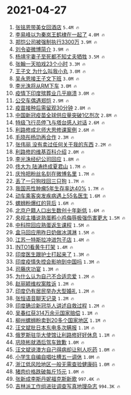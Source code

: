 # 2021-04-27

1. [张铭恩带美女回酒店](https://s.weibo.com/weibo?q=%23%E5%BC%A0%E9%93%AD%E6%81%A9%E5%B8%A6%E7%BE%8E%E5%A5%B3%E5%9B%9E%E9%85%92%E5%BA%97%23&Refer=top) `5.4M 🔥`
1. [李易峰以为秦岚王鹤棣在一起了](https://s.weibo.com/weibo?q=%23%E6%9D%8E%E6%98%93%E5%B3%B0%E4%BB%A5%E4%B8%BA%E7%A7%A6%E5%B2%9A%E7%8E%8B%E9%B9%A4%E6%A3%A3%E5%9C%A8%E4%B8%80%E8%B5%B7%E4%BA%86%23&Refer=top) `4.0M 🔥`
1. [郑恺公司被强制执行3300万](https://s.weibo.com/weibo?q=%23%E9%83%91%E6%81%BA%E5%85%AC%E5%8F%B8%E8%A2%AB%E5%BC%BA%E5%88%B6%E6%89%A7%E8%A1%8C3300%E4%B8%87%23&Refer=top) `3.9M 🔥`
1. [刘令姿微博简介](https://s.weibo.com/weibo?q=%23%E5%88%98%E4%BB%A4%E5%A7%BF%E5%BE%AE%E5%8D%9A%E7%AE%80%E4%BB%8B%23&Refer=top) `3.9M 🔥`
1. [杨靖宇妻子至死都不知丈夫牺牲](https://s.weibo.com/weibo?q=%23%E6%9D%A8%E9%9D%96%E5%AE%87%E5%A6%BB%E5%AD%90%E8%87%B3%E6%AD%BB%E9%83%BD%E4%B8%8D%E7%9F%A5%E4%B8%88%E5%A4%AB%E7%89%BA%E7%89%B2%23&Refer=top) `3.5M 🔥`
1. [张翰一天拍戏23个小时](https://s.weibo.com/weibo?q=%23%E5%BC%A0%E7%BF%B0%E4%B8%80%E5%A4%A9%E6%8B%8D%E6%88%8F23%E4%B8%AA%E5%B0%8F%E6%97%B6%23&Refer=top) `3.3M 🔥`
1. [王子文 为什么叫我小丸](https://s.weibo.com/weibo?q=%E7%8E%8B%E5%AD%90%E6%96%87%20%E4%B8%BA%E4%BB%80%E4%B9%88%E5%8F%AB%E6%88%91%E5%B0%8F%E4%B8%B8&Refer=top) `3.0M 🔥`
1. [吴永恩接王子文下班](https://s.weibo.com/weibo?q=%E5%90%B4%E6%B0%B8%E6%81%A9%E6%8E%A5%E7%8E%8B%E5%AD%90%E6%96%87%E4%B8%8B%E7%8F%AD&Refer=top) `3.0M 🔥`
1. [李光洙将从RM下车](https://s.weibo.com/weibo?q=%23%E6%9D%8E%E5%85%89%E6%B4%99%E5%B0%86%E4%BB%8ERM%E4%B8%8B%E8%BD%A6%23&Refer=top) `3.0M 🔥`
1. [疫情下印度殡葬业几乎崩溃](https://s.weibo.com/weibo?q=%23%E7%96%AB%E6%83%85%E4%B8%8B%E5%8D%B0%E5%BA%A6%E6%AE%A1%E8%91%AC%E4%B8%9A%E5%87%A0%E4%B9%8E%E5%B4%A9%E6%BA%83%23&Refer=top) `3.0M 🔥`
1. [公交车偶遇郑恺](https://s.weibo.com/weibo?q=%E5%85%AC%E4%BA%A4%E8%BD%A6%E5%81%B6%E9%81%87%E9%83%91%E6%81%BA&Refer=top) `2.9M 🔥`
1. [疫苗接种后需留观30分钟](https://s.weibo.com/weibo?q=%23%E7%96%AB%E8%8B%97%E6%8E%A5%E7%A7%8D%E5%90%8E%E9%9C%80%E7%95%99%E8%A7%8230%E5%88%86%E9%92%9F%23&Refer=top) `2.8M 🔥`
1. [中国新冠疫苗全球供应量突破1亿剂次](https://s.weibo.com/weibo?q=%23%E4%B8%AD%E5%9B%BD%E6%96%B0%E5%86%A0%E7%96%AB%E8%8B%97%E5%85%A8%E7%90%83%E4%BE%9B%E5%BA%94%E9%87%8F%E7%AA%81%E7%A0%B41%E4%BA%BF%E5%89%82%E6%AC%A1%23&Refer=top) `2.8M 🔥`
1. [特级飞行员停飞与塔台感人对话](https://s.weibo.com/weibo?q=%23%E7%89%B9%E7%BA%A7%E9%A3%9E%E8%A1%8C%E5%91%98%E5%81%9C%E9%A3%9E%E4%B8%8E%E5%A1%94%E5%8F%B0%E6%84%9F%E4%BA%BA%E5%AF%B9%E8%AF%9D%23&Refer=top) `2.6M 🔥`
1. [利路修成北师大思修课案例](https://s.weibo.com/weibo?q=%E5%88%A9%E8%B7%AF%E4%BF%AE%E6%88%90%E5%8C%97%E5%B8%88%E5%A4%A7%E6%80%9D%E4%BF%AE%E8%AF%BE%E6%A1%88%E4%BE%8B&Refer=top) `2.6M 🔥`
1. [毛晓彤杨玏再合作](https://s.weibo.com/weibo?q=%23%E6%AF%9B%E6%99%93%E5%BD%A4%E6%9D%A8%E7%8E%8F%E5%86%8D%E5%90%88%E4%BD%9C%23&Refer=top) `2.3M 🔥`
1. [张伟丽 没有卖过任何关于我的东西](https://s.weibo.com/weibo?q=%E5%BC%A0%E4%BC%9F%E4%B8%BD%20%E6%B2%A1%E6%9C%89%E5%8D%96%E8%BF%87%E4%BB%BB%E4%BD%95%E5%85%B3%E4%BA%8E%E6%88%91%E7%9A%84%E4%B8%9C%E8%A5%BF&Refer=top) `2.2M 🔥`
1. [利路修的维基百科介绍](https://s.weibo.com/weibo?q=%23%E5%88%A9%E8%B7%AF%E4%BF%AE%E7%9A%84%E7%BB%B4%E5%9F%BA%E7%99%BE%E7%A7%91%E4%BB%8B%E7%BB%8D%23&Refer=top) `2.0M 🔥`
1. [李光洙经纪公司回应](https://s.weibo.com/weibo?q=%E6%9D%8E%E5%85%89%E6%B4%99%E7%BB%8F%E7%BA%AA%E5%85%AC%E5%8F%B8%E5%9B%9E%E5%BA%94&Refer=top) `1.8M 🔥`
1. [佟大为 陆涛终成夏君山](https://s.weibo.com/weibo?q=%E4%BD%9F%E5%A4%A7%E4%B8%BA%20%E9%99%86%E6%B6%9B%E7%BB%88%E6%88%90%E5%A4%8F%E5%90%9B%E5%B1%B1&Refer=top) `1.7M 🔥`
1. [庆怜把粉丝名刻在微博名里](https://s.weibo.com/weibo?q=%23%E5%BA%86%E6%80%9C%E6%8A%8A%E7%B2%89%E4%B8%9D%E5%90%8D%E5%88%BB%E5%9C%A8%E5%BE%AE%E5%8D%9A%E5%90%8D%E9%87%8C%23&Refer=top) `1.7M 🔥`
1. [丢了一只狗找回三只狗](https://s.weibo.com/weibo?q=%E4%B8%A2%E4%BA%86%E4%B8%80%E5%8F%AA%E7%8B%97%E6%89%BE%E5%9B%9E%E4%B8%89%E5%8F%AA%E7%8B%97&Refer=top) `1.7M 🔥`
1. [我国恶性肿瘤5年生存率达40%](https://s.weibo.com/weibo?q=%23%E6%88%91%E5%9B%BD%E6%81%B6%E6%80%A7%E8%82%BF%E7%98%A45%E5%B9%B4%E7%94%9F%E5%AD%98%E7%8E%87%E8%BE%BE40%25%23&Refer=top) `1.7M 🔥`
1. [动车乘客突发疾病遇上55名医生](https://s.weibo.com/weibo?q=%23%E5%8A%A8%E8%BD%A6%E4%B9%98%E5%AE%A2%E7%AA%81%E5%8F%91%E7%96%BE%E7%97%85%E9%81%87%E4%B8%8A55%E5%90%8D%E5%8C%BB%E7%94%9F%23&Refer=top) `1.6M 🔥`
1. [螺蛳粉爆红的背后](https://s.weibo.com/weibo?q=%23%E8%9E%BA%E8%9B%B3%E7%B2%89%E7%88%86%E7%BA%A2%E7%9A%84%E8%83%8C%E5%90%8E%23&Refer=top) `1.6M 🔥`
1. [北京户籍人口出生数创十年新低](https://s.weibo.com/weibo?q=%23%E5%8C%97%E4%BA%AC%E6%88%B7%E7%B1%8D%E4%BA%BA%E5%8F%A3%E5%87%BA%E7%94%9F%E6%95%B0%E5%88%9B%E5%8D%81%E5%B9%B4%E6%96%B0%E4%BD%8E%23&Refer=top) `1.6M 🔥`
1. [央视主播说熟蛋孵小鸡侮辱极强伤害更大](https://s.weibo.com/weibo?q=%23%E5%A4%AE%E8%A7%86%E4%B8%BB%E6%92%AD%E8%AF%B4%E7%86%9F%E8%9B%8B%E5%AD%B5%E5%B0%8F%E9%B8%A1%E4%BE%AE%E8%BE%B1%E6%9E%81%E5%BC%BA%E4%BC%A4%E5%AE%B3%E6%9B%B4%E5%A4%A7%23&Refer=top) `1.5M 🔥`
1. [中科院回应熟蛋返生课程](https://s.weibo.com/weibo?q=%23%E4%B8%AD%E7%A7%91%E9%99%A2%E5%9B%9E%E5%BA%94%E7%86%9F%E8%9B%8B%E8%BF%94%E7%94%9F%E8%AF%BE%E7%A8%8B%23&Refer=top) `1.5M 🔥`
1. [盒马回应用昨日奶做冰淇淋](https://s.weibo.com/weibo?q=%E7%9B%92%E9%A9%AC%E5%9B%9E%E5%BA%94%E7%94%A8%E6%98%A8%E6%97%A5%E5%A5%B6%E5%81%9A%E5%86%B0%E6%B7%87%E6%B7%8B&Refer=top) `1.5M 🔥`
1. [江苏一特斯拉冲进包子店](https://s.weibo.com/weibo?q=%23%E6%B1%9F%E8%8B%8F%E4%B8%80%E7%89%B9%E6%96%AF%E6%8B%89%E5%86%B2%E8%BF%9B%E5%8C%85%E5%AD%90%E5%BA%97%23&Refer=top) `1.4M 🔥`
1. [INTO1看黄牛打架](https://s.weibo.com/weibo?q=%23INTO1%E7%9C%8B%E9%BB%84%E7%89%9B%E6%89%93%E6%9E%B6%23&Refer=top) `1.4M 🔥`
1. [印度医生跟护士打起来了](https://s.weibo.com/weibo?q=%E5%8D%B0%E5%BA%A6%E5%8C%BB%E7%94%9F%E8%B7%9F%E6%8A%A4%E5%A3%AB%E6%89%93%E8%B5%B7%E6%9D%A5%E4%BA%86&Refer=top) `1.3M 🔥`
1. [印度疫情失控会影响到中国吗](https://s.weibo.com/weibo?q=%23%E5%8D%B0%E5%BA%A6%E7%96%AB%E6%83%85%E5%A4%B1%E6%8E%A7%E4%BC%9A%E5%BD%B1%E5%93%8D%E5%88%B0%E4%B8%AD%E5%9B%BD%E5%90%97%23&Refer=top) `1.3M 🔥`
1. [司藤庆功宴](https://s.weibo.com/weibo?q=%E5%8F%B8%E8%97%A4%E5%BA%86%E5%8A%9F%E5%AE%B4&Refer=top) `1.3M 🔥`
1. [为什么认为自己不合适恋爱](https://s.weibo.com/weibo?q=%23%E4%B8%BA%E4%BB%80%E4%B9%88%E8%AE%A4%E4%B8%BA%E8%87%AA%E5%B7%B1%E4%B8%8D%E5%90%88%E9%80%82%E6%81%8B%E7%88%B1%23&Refer=top) `1.2M 🔥`
1. [赵丽颖维权案胜诉](https://s.weibo.com/weibo?q=%23%E8%B5%B5%E4%B8%BD%E9%A2%96%E7%BB%B4%E6%9D%83%E6%A1%88%E8%83%9C%E8%AF%89%23&Refer=top) `1.2M 🔥`
1. [印度仍有居民举办大型婚礼](https://s.weibo.com/weibo?q=%E5%8D%B0%E5%BA%A6%E4%BB%8D%E6%9C%89%E5%B1%85%E6%B0%91%E4%B8%BE%E5%8A%9E%E5%A4%A7%E5%9E%8B%E5%A9%9A%E7%A4%BC&Refer=top) `1.2M 🔥`
1. [张恒语音聊天记录](https://s.weibo.com/weibo?q=%23%E5%BC%A0%E6%81%92%E8%AF%AD%E9%9F%B3%E8%81%8A%E5%A4%A9%E8%AE%B0%E5%BD%95%23&Refer=top) `1.2M 🔥`
1. [印度确诊新冠华人讲述自救过程](https://s.weibo.com/weibo?q=%E5%8D%B0%E5%BA%A6%E7%A1%AE%E8%AF%8A%E6%96%B0%E5%86%A0%E5%8D%8E%E4%BA%BA%E8%AE%B2%E8%BF%B0%E8%87%AA%E6%95%91%E8%BF%87%E7%A8%8B&Refer=top) `1.2M 🔥`
1. [吴春红获314万余元国家赔偿](https://s.weibo.com/weibo?q=%23%E5%90%B4%E6%98%A5%E7%BA%A2%E8%8E%B7314%E4%B8%87%E4%BD%99%E5%85%83%E5%9B%BD%E5%AE%B6%E8%B5%94%E5%81%BF%23&Refer=top) `1.1M 🔥`
1. [柳州螺蛳粉卖到20多个国家地区](https://s.weibo.com/weibo?q=%23%E6%9F%B3%E5%B7%9E%E8%9E%BA%E8%9B%B3%E7%B2%89%E5%8D%96%E5%88%B020%E5%A4%9A%E4%B8%AA%E5%9B%BD%E5%AE%B6%E5%9C%B0%E5%8C%BA%23&Refer=top) `1.1M 🔥`
1. [汪文斌批日本东电多次瞒报](https://s.weibo.com/weibo?q=%23%E6%B1%AA%E6%96%87%E6%96%8C%E6%89%B9%E6%97%A5%E6%9C%AC%E4%B8%9C%E7%94%B5%E5%A4%9A%E6%AC%A1%E7%9E%92%E6%8A%A5%23&Refer=top) `1.1M 🔥`
1. [俄罗斯驻华大使馆让利路修好好休息](https://s.weibo.com/weibo?q=%23%E4%BF%84%E7%BD%97%E6%96%AF%E9%A9%BB%E5%8D%8E%E5%A4%A7%E4%BD%BF%E9%A6%86%E8%AE%A9%E5%88%A9%E8%B7%AF%E4%BF%AE%E5%A5%BD%E5%A5%BD%E4%BC%91%E6%81%AF%23&Refer=top) `1.1M 🔥`
1. [巩晓彬就酒后驾车致歉](https://s.weibo.com/weibo?q=%23%E5%B7%A9%E6%99%93%E5%BD%AC%E5%B0%B1%E9%85%92%E5%90%8E%E9%A9%BE%E8%BD%A6%E8%87%B4%E6%AD%89%23&Refer=top) `1.0M 🔥`
1. [汪文斌说澳方自己得病却让别人吃药](https://s.weibo.com/weibo?q=%23%E6%B1%AA%E6%96%87%E6%96%8C%E8%AF%B4%E6%BE%B3%E6%96%B9%E8%87%AA%E5%B7%B1%E5%BE%97%E7%97%85%E5%8D%B4%E8%AE%A9%E5%88%AB%E4%BA%BA%E5%90%83%E8%8D%AF%23&Refer=top) `1.0M 🔥`
1. [小学生自编自唱吐槽五一调休](https://s.weibo.com/weibo?q=%23%E5%B0%8F%E5%AD%A6%E7%94%9F%E8%87%AA%E7%BC%96%E8%87%AA%E5%94%B1%E5%90%90%E6%A7%BD%E4%BA%94%E4%B8%80%E8%B0%83%E4%BC%91%23&Refer=top) `1.0M 🔥`
1. [浙江低风险地区一般无需查验健康码](https://s.weibo.com/weibo?q=%23%E6%B5%99%E6%B1%9F%E4%BD%8E%E9%A3%8E%E9%99%A9%E5%9C%B0%E5%8C%BA%E4%B8%80%E8%88%AC%E6%97%A0%E9%9C%80%E6%9F%A5%E9%AA%8C%E5%81%A5%E5%BA%B7%E7%A0%81%23&Refer=top) `1.0M 🔥`
1. [猪肉价格跌破每斤15元](https://s.weibo.com/weibo?q=%23%E7%8C%AA%E8%82%89%E4%BB%B7%E6%A0%BC%E8%B7%8C%E7%A0%B4%E6%AF%8F%E6%96%A415%E5%85%83%23&Refer=top) `1.0M 🔥`
1. [张新成李斯丹妮福克斯新歌](https://s.weibo.com/weibo?q=%23%E5%BC%A0%E6%96%B0%E6%88%90%E6%9D%8E%E6%96%AF%E4%B8%B9%E5%A6%AE%E7%A6%8F%E5%85%8B%E6%96%AF%E6%96%B0%E6%AD%8C%23&Refer=top) `997.4K 🔥`
1. [吉林派工作组进驻调查写真地理杂志](https://s.weibo.com/weibo?q=%23%E5%90%89%E6%9E%97%E6%B4%BE%E5%B7%A5%E4%BD%9C%E7%BB%84%E8%BF%9B%E9%A9%BB%E8%B0%83%E6%9F%A5%E5%86%99%E7%9C%9F%E5%9C%B0%E7%90%86%E6%9D%82%E5%BF%97%23&Refer=top) `994.3K 🔥`
